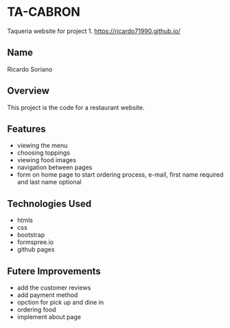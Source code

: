 # TA-CABRON
Taqueria website for project 1.
https://ricardo71990.github.io/

## Name
Ricardo Soriano

## Overview 
This project is the code for a restaurant website. 

## Features
- viewing the menu
- choosing toppings
- viewing food images
- navigation between pages
- form on home page to start ordering process, e-mail, first name required and last name optional


## Technologies Used
- htmls
- css
- bootstrap
- formspree.io
- github pages

## Futere Improvements 
- add the customer reviews
- add payment method
- opction for pick up and dine in 
- ordering food
- implement about page 